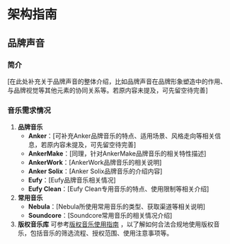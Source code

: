 # 架构指南
## 品牌声音
### 简介
[在此处补充关于品牌声音的整体介绍，比如品牌声音在品牌形象塑造中的作用、与品牌视觉等其他元素的协同关系等。若原内容未提及，可先留空待完善]

### 音乐需求情况
1. **品牌音乐**
    - **Anker**：[可补充Anker品牌音乐的特点、适用场景、风格走向等相关信息，若原内容未提及，可先留空待完善]
    - **AnkerMake**：[同理，针对AnkerMake品牌音乐的相关特性描述]
    - **AnkerWork**：[AnkerWork品牌音乐的相关说明]
    - **Anker Solix**：[Anker Solix品牌音乐的介绍内容]
    - **Eufy**：[Eufy品牌音乐相关情况]
    - **Eufy Clean**：[Eufy Clean专用音乐的特点、使用限制等相关介绍]
2. **常用音乐**
    - **Nebula**：[Nebula所使用常用音乐的类型、获取渠道等相关说明]
    - **Soundcore**：[Soundcore常用音乐的相关情况介绍]
3. **版权音乐库**
可参考[版权音乐使用指南](http://box.884886.xyz/) ，以了解如何合法合规地使用版权音乐，包括音乐的筛选流程、授权范围、使用注意事项等。 